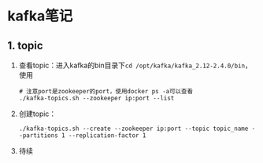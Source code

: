 # kafka笔记

## 1. topic

1. 查看topic：进入kafka的bin目录下`cd /opt/kafka/kafka_2.12-2.4.0/bin`，使用

   ```shell
   # 注意port是zookeeper的port，使用docker ps -a可以查看
   ./kafka-topics.sh --zookeeper ip:port --list
   ```

   

2. 创建topic：

   ```shell
   ./kafka-topics.sh --create --zookeeper ip:port --topic topic_name --partitions 1 --replication-factor 1
   ```

   

3. 待续